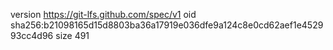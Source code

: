 version https://git-lfs.github.com/spec/v1
oid sha256:b21098165d15d8803ba36a17919e036dfe9a124c8e0cd62aef1e452993cc4d96
size 491
